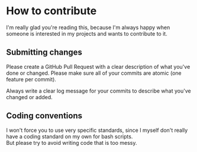 # How to contribute

I'm really glad you're reading this, because I'm always happy when someone is interested in my projects and wants to contribute to it.


## Submitting changes

Please create a GitHub Pull Request with a clear description of what you've done or changed. Please make sure all of your commits are atomic (one feature per commit).

Always write a clear log message for your commits to describe what you've changed or added.


## Coding conventions

I won't force you to use very specific standards, since I myself don't really have a coding standard on my own for bash scripts.  
But please try to avoid writing code that is too messy.
